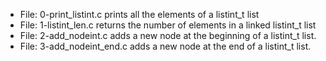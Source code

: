 * File: 0-print_listint.c prints all the elements of a listint_t list
* File: 1-listint_len.c returns the number of elements in a linked listint_t list
* File: 2-add_nodeint.c adds a new node at the beginning of a listint_t list.
* File: 3-add_nodeint_end.c adds a new node at the end of a listint_t list.
